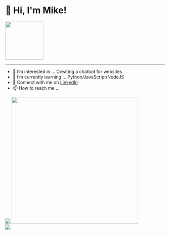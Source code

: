 # 👋 Hi, I'm Mike!
<img style="width: 120px" src="https://komarev.com/ghpvc/?username=your-github-Renkai7&color=brightgreen" />

<hr>

- 👀 I’m interested in ... Creating a chatbot for websites
- 🌱 I’m currently learning ... Python/JavaScript/NodeJS
- 💞️ Connect with me on [LinkedIn](https://www.linkedin.com/feed/?trk=nav_back_to_linkedin)
- 📫 How to reach me ...

<!---
Renkai7/Renkai7 is a ✨ special ✨ repository because its `README.md` (this file) appears on your GitHub profile.
You can click the Preview link to take a look at your changes.
--->
<div float="left">
  <img src="https://github-readme-stats.vercel.app/api?username=Renkai7&show_icons=true&custom_title=Michael's Github Stats&bg_color=10,3a1c71,d76d77,ffaf7b&title_color=f7fafa&text_color=f7fafa"/>
<!--   <img src="https://github-readme-stats.vercel.app/api/top-langs/?username=Renkai7&bg_color=50,3a1c71,d76d77,ffaf7b&title_color=f7fafa"> -->
  <!-- <br> -->
  <img src="https://github-readme-stats.vercel.app/api/top-langs/?username=Renkai7&layout=compact&langs_count=8&hide_border=true&title_color=f7fafa&icon_color=000000&text_color=f7fafa&bg_color=50,3a1c71,d76d77,ffaf7b" width="400"/>
  

</div>

<img src="https://github-profile-trophy.vercel.app/?username=Renkai7&theme=juicyfresh"/>







